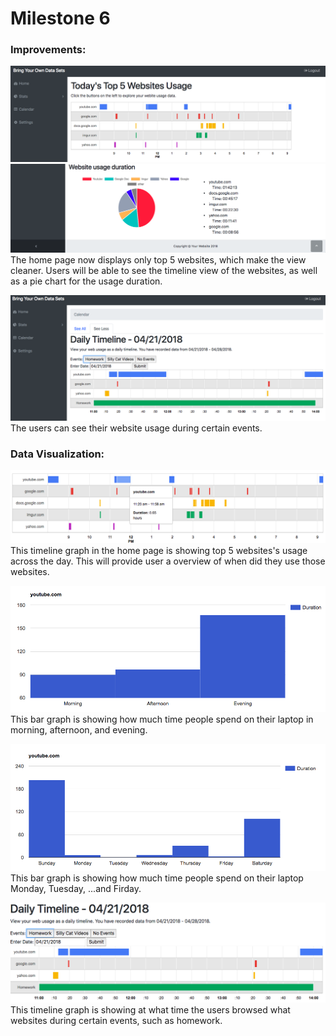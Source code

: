 # Milestone 6


### Improvements:

![](milestone6Pictures/home1.png)
![](milestone6Pictures/home2.png)
The home page now displays only top 5 websites, which make the view cleaner.
Users will be able to see the timeline view of the websites, as well as a pie chart for the usage duration.




![](milestone6Pictures/calender.png)
The users can see their website usage during certain events.





### Data Visualization:
![](milestone6Pictures/data1.png)
This timeline graph in the home page is showing top 5 websites's usage across the day. This will provide user a overview of when did they use those websites.




![](milestone6Pictures/data2.png)
This bar graph is showing how much time people spend on their laptop in morning, afternoon, and evening.




![](milestone6Pictures/data3.png)
This bar graph is showing how much time people spend on their laptop Monday, Tuesday, ...and Firday.




![](milestone6Pictures/data4.png)
This timeline graph is showing at what time the users browsed what websites during certain events, such as homework.


